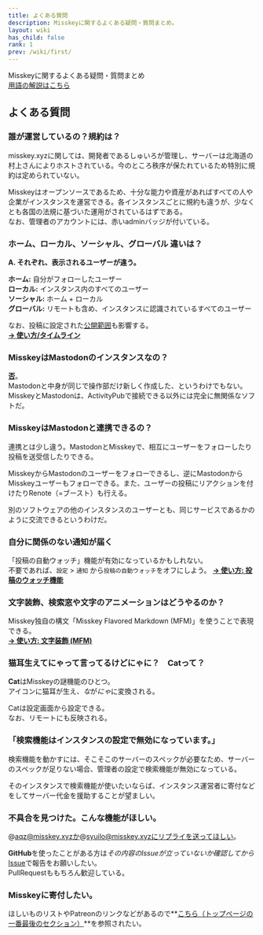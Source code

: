 ```yaml
---
title: よくある質問
description: Misskeyに関するよくある疑問・質問まとめ。
layout: wiki
has_child: false
rank: 1
prev: /wiki/first/
---
```

Misskeyに関するよくある疑問・質問まとめ  
[用語の解説はこちら](../first/)

## よくある質問
### 誰が運営しているの？規約は？
misskey.xyzに関しては、開発者であるしゅいろが管理し、サーバーは北海道の村上さんによりホストされている。今のところ秩序が保たれているため特別に規約は定められていない。

Misskeyはオープンソースであるため、十分な能力や資産があればすべての人や企業がインスタンスを運営できる。各インスタンスごとに規約も違うが、少なくとも各国の法規に基づいた運用がされているはずである。  
なお、管理者のアカウントには、赤いadminバッジが付いている。

### ホーム、ローカル、ソーシャル、グローバル 違いは？
**A. それぞれ、表示されるユーザーが違う。**

**ホーム:** 自分がフォローしたユーザー  
**ローカル:** インスタンス内のすべてのユーザー  
**ソーシャル:** ホーム + ローカル  
**グローバル:** リモートも含め、インスタンスに認識されているすべてのユーザー

なお、投稿に設定された[公開範囲](../usage/post/#公開範囲を設定する)も影響する。  
**[→ 使い方/タイムライン](../usage/timelines/)**

### MisskeyはMastodonのインスタンスなの？
**[否](../../blog/2018/08/17_1_misskeyisnotmastodon/)**。  
Mastodonと中身が同じで操作部だけ新しく作成した、というわけでもない。MisskeyとMastodonは、ActivityPubで接続できる以外には完全に無関係なソフトだ。

### MisskeyはMastodonと連携できるの？
連携とは少し違う。MastodonとMisskeyで、相互にユーザーをフォローしたり投稿を送受信したりできる。

MisskeyからMastodonのユーザーをフォローできるし、逆にMastodonからMisskeyユーザーもフォローできる。また、ユーザーの投稿にリアクションを付けたりRenote（=ブースト）も行える。

別のソフトウェアの他のインスタンスのユーザーとも、同じサービスであるかのように交流できるというわけだ。

### 自分に関係のない通知が届く
「投稿の自動ウォッチ」機能が有効になっているかもしれない。  
不要であれば、`設定` > `通知` から`投稿の自動ウォッチ`をオフにしよう。
**[→ 使い方: 投稿のウォッチ機能](../usage/watch/)**

### 文字装飾、検索窓や文字のアニメーションはどうやるのか？
Misskey独自の構文「Misskey Flavored Markdown (MFM)」を使うことで表現できる。  
**[→ 使い方: 文字装飾 (MFM)](../usage/mfm/)**

### 猫耳生えてにゃって言ってるけどにゃに？　Catって？
**Cat**はMisskeyの謎機能のひとつ。  
アイコンに猫耳が生え、*な*が*にゃ*に変換される。

Catは設定画面から設定できる。  
なお、リモートにも反映される。

### 「検索機能はインスタンスの設定で無効になっています。」
検索機能を動かすには、そこそこのサーバーのスペックが必要なため、サーバーのスペックが足りない場合、管理者の設定で検索機能が無効になっている。  

そのインスタンスで検索機能が使いたいならば、インスタンス運営者に寄付などをしてサーバー代金を援助することが望ましい。

### 不具合を見つけた。こんな機能がほしい。
@aqz@misskey.xyzか@syuilo@misskey.xyzにリプライを送ってほしい。

**GitHub**を使ったことがある方は*その内容のIssueが立っていないか確認してから*[Issue](https://github.com/syuilo/misskey/issues/new/choose)で報告をお願いしたい。  
PullRequestももちろん歓迎している。

### Misskeyに寄付したい。
ほしいものリストやPatreonのリンクなどがあるので**[こちら（トップページの一番最後のセクション）](../../#section_7)**を参照されたい。
